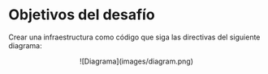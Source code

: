 # Objetivos del desafío

Crear una infraestructura como código que siga las directivas del siguiente diagrama:

<p align="center">![Diagrama](images/diagram.png)</p>